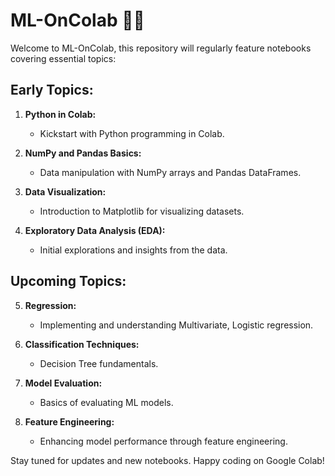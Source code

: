 # ML-OnColab 🤖🌐 

Welcome to ML-OnColab, this repository will regularly feature notebooks covering essential topics:

## Early Topics:
1. **Python in Colab:**
   - Kickstart with Python programming in Colab.

2. **NumPy and Pandas Basics:**
   - Data manipulation with NumPy arrays and Pandas DataFrames.

3. **Data Visualization:**
   - Introduction to Matplotlib for visualizing datasets.

4. **Exploratory Data Analysis (EDA):**
   - Initial explorations and insights from the data.

## Upcoming Topics:
5. **Regression:**
   - Implementing and understanding Multivariate, Logistic regression.

6. **Classification Techniques:**
   - Decision Tree fundamentals.

7. **Model Evaluation:**
   - Basics of evaluating ML models.

8. **Feature Engineering:**
   - Enhancing model performance through feature engineering.

Stay tuned for updates and new notebooks. Happy coding on Google Colab!
